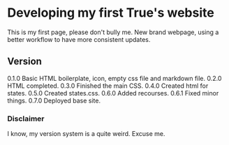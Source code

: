 # Developing my first True's website

This is my first page, please don't bully me.
New brand webpage, using a better workflow to have more consistent updates.

## Version

0.1.0 Basic HTML boilerplate, icon, empty css file and markdown file.
0.2.0 HTML completed.
0.3.0 Finished the main CSS.
0.4.0 Created html for states.
0.5.0 Created states.css.
0.6.0 Added recourses.
0.6.1 Fixed minor things.
0.7.0 Deployed base site.

### Disclaimer

I know, my version system is a quite weird. Excuse me.
